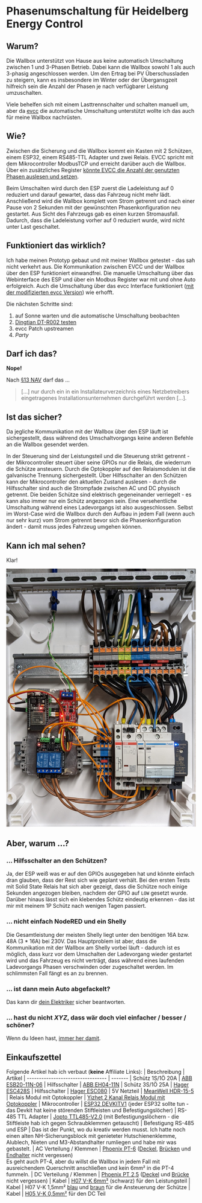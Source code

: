 # Phasenumschaltung für Heidelberg Energy Control

## Warum?

Die Wallbox unterstützt von Hause aus keine automatisch Umschaltung zwischen 1 und 3-Phasen Betrieb. Dabei kann die Wallbox sowohl 1 als auch 3-phasig angeschlossen werden. Um den Ertrag bei PV Überschussladen zu steigern, kann es insbesondere im Winter oder der Übergansgzeit hilfreich sein die Anzahl der Phasen je nach verfügbarer Leistung umzuschalten.

Viele behelfen sich mit einem Lasttrennschalter und schalten manuell um, aber da [evcc](https://evcc.io/) die automatische Umschaltung unterstützt wollte ich das auch für meine Wallbox nachrüsten.

## Wie?

Zwischen die Sicherung und die Wallbox kommt ein Kasten mit 2 Schützen, einem ESP32, einem RS485-TTL Adapter und zwei Relais. EVCC spricht mit dem Mikrocontroller ModbusTCP und erreicht darüber auch die Wallbox. Über ein zusätzliches Register [könnte EVCC die Anzahl der genutzten Phasen auslesen und setzen](https://github.com/evcc-io/evcc/discussions/6168#discussioncomment-4925261).

Beim Umschalten wird durch den ESP zuerst die Ladeleistung auf 0 reduziert und darauf gewartet, dass das Fahrzeug nicht mehr lädt. Anschließend wird die Wallbox komplett vom Strom getrennt und nach einer Pause von 2 Sekunden mit der gewünschten Phasenkonfiguration neu gestartet. Aus Sicht des Fahrzeugs gab es einen kurzen Stromausfall. Dadurch, dass die Ladeleistung vorher auf 0 reduziert wurde, wird nicht unter Last geschaltet.

## Funktioniert das wirklich?

Ich habe meinen Prototyp gebaut und mit meiner Wallbox getestet - das sah nicht verkehrt aus. Die Kommunikation zwischen EVCC und der Wallbox über den ESP funktioniert einwandfrei. Die manuelle Umschaltung über das Webinterface des ESP und über ein Modbus Register war mit und ohne Auto erfolgreich. Auch die Umschaltung über das evcc Interface funktioniert ([mit der modifizierten evcc Version](https://github.com/zivillian/evcc)) wie erhofft.

 Die nächsten Schritte sind:

1. auf Sonne warten und die automatische Umschaltung beobachten
1. [Dingtian DT-R002 testen](https://www.dingtian-tech.com/en_us/relay2.html)
1. evcc Patch upstreamen
1. *Party*

## Darf ich das?

**Nope!**

Nach [§13 NAV](https://www.gesetze-im-internet.de/nav/__13.html "Niederspannungsanschlussverordnung ") darf das ...
> [...] nur durch ein in ein Installateurverzeichnis eines Netzbetreibers eingetragenes Installationsunternehmen durchgeführt werden [...].

## Ist das sicher?

Da jegliche Kommunikation mit der Wallbox über den ESP läuft ist sichergestellt, dass während des Umschaltvorgangs keine anderen Befehle an die Wallbox gesendet werden.

In der Steuerung sind der Leistungsteil und die Steuerung strikt getrennt - der Mikrocontroller steuert über seine GPIOs nur die Relais, die wiederrum die Schütze ansteuern. Durch die Optokoppler auf den Relaismodulen ist die galvanische Trennung sichergestellt. Über Hilfsschalter an den Schützen kann der Mikrocontroller den aktuellen Zustand auslesen - durch die Hilfsschalter sind auch die Strompfade zwischen AC und DC physisch getrennt. Die beiden Schütze sind elektrisch gegeneinander verriegelt - es kann also immer nur ein Schütz angezogen sein. Eine versehentliche Umschaltung während eines Ladevorgangs ist also ausgeschlossen. Selbst im Worst-Case wird die Wallbox durch den Aufbau in jedem Fall (wenn auch nur sehr kurz) vom Strom getrennt bevor sich die Phasenkonfiguration ändert - damit muss jedes Fahrzeug umgehen können.

## Kann ich mal sehen?

Klar!

![Bild vom inneren des Kasten](docs/kasten.jpg)

## Aber, warum ...?

### ... Hilfsschalter an den Schützen?

Ja, der ESP weiß was er auf den GPIOs ausgegeben hat und könnte einfach dran glauben, dass der Rest sich wie geplant verhält. Bei den ersten Tests mit Solid State Relais hat sich aber gezeigt, dass die Schütze noch einige Sekunden angezogen bleiben, nachdem der GPIO auf `LOW` gesetzt wurde. Darüber hinaus lässt sich ein klebendes Schütz eindeutig erkennen - das ist mir mit meinem 1P Schütz nach wenigen Tagen passiert.

### ... nicht einfach NodeRED und ein Shelly

Die Gesamtleistung der meisten Shelly liegt unter den benötigen 16A bzw. 48A (3 * 16A) bei 230V. Das Hauptproblem ist aber, dass die Kommunikation mit der Wallbox am Shelly vorbei läuft - dadurch ist es möglich, dass kurz vor dem Umschalten der Ladevorgang wieder gestartet wird und das Fahrzeug es nicht verträgt, dass während eines laufenden Ladevorgangs Phasen verschwinden oder zugeschaltet werden. Im schlimmsten Fall fängt es an zu brennen.

### ... ist dann mein Auto abgefackelt?

Das kann dir [dein Elektriker](#darf-ich-das) sicher beantworten.

### ... hast du nicht *XYZ*, dass wär doch viel einfacher / besser / schöner?

Wenn du Ideen hast, [immer her damit](https://github.com/zivillian/heidelberg-1p3p/issues/new).

## Einkaufszettel

Folgende Artikel hab ich verbaut (**keine** Affiliate Links):
| Beschreibung                      | Artikel
| --------------------------------- | -------
| Schütz 1S/1Ö 20A                  | [ABB ESB20-11N-06](https://new.abb.com/products/de/1SBE121111R0611/esb20-11n-06)
| Hilfsschalter                     | [ABB EH04-11N](https://new.abb.com/products/de/1SAE901901M1011/eh04-11n)
| Schütz 3S/1Ö 25A                  | [Hager ESC428S](https://hager.com/de/katalog/produkt/esc428s-installationsschuetz-brumm-25a-3s1oe-230v)
| Hilfsschalter                     | [Hager ESC080](https://hager.com/de/katalog/produkt/esc080-hilfsschalter-6a-1s1oe)
| 5V Netzteil                       | [MeanWell HDR-15-5](https://www.amazon.de/dp/B06XWQSJGW)
| Relais Modul mit Optokoppler      | [Yizhet 2 Kanal Relais Modul mit Optokoppler](https://www.amazon.de/dp/B07GXC4FGP)
| Mikrocontroller                   | [ESP32 DEVKITV1](https://www.amazon.de/dp/B09QXB1PG5) (jeder ESP32 sollte tun - das Devkit hat keine störenden Stiftleisten und Befestigungslöcher)
| RS-485 TTL Adapter                | [Jopto TTL485-V2.0](https://www.amazon.de/dp/B096ZXXKCR) (mit Befestigungslöchern - die Stiftleiste hab ich gegen Schraubklemmen getauscht)
| Befestigung RS-485 und ESP        | Das ist der Punkt, wo du kreativ werden musst. Ich hatte noch einen alten NH-Sicherungsblock mit genieteter Hutschienenklemme, Alublech, Nieten und M3-Abstandhalter rumliegen und habe mir was gebastelt.
| AC Verteilung / Klemmen           | [Phoenix PT-6](https://www.phoenixcontact.com/de-de/produkte/durchgangsklemme-pt-6-3211813) ([Deckel](https://www.phoenixcontact.com/de-de/produkte/abschlussdeckel-d-pt-6-3212044), [Brücken](https://www.phoenixcontact.com/de-de/produkte/steckbruecke-fbs-2-8-3030284) und [Endhalter](https://www.phoenixcontact.com/de-de/produkte/endhalter-clipfix-35-5-3022276) nicht vergessen)<br>Es geht auch PT-4, aber du willst die Wallbox in jedem Fall mit ausreichendem Querschnitt anschließen und kein 6mm² in die PT-4 fummeln.
| DC Verteilung / Klemmen           | [Phoenix PT 2,5](https://www.phoenixcontact.com/de-de/produkte/durchgangsklemme-pt-25-3209510) ([Deckel](https://www.phoenixcontact.com/de-de/produkte/abschlussdeckel-d-st-25-3030417) und [Brücke](https://www.phoenixcontact.com/de-de/produkte/steckbruecke-fbs-2-5-3030161) nicht vergessen)
| Kabel                             | [H07 V-K 6mm²](https://www.hornbach.de/shop/Aderleitung-H07-V-K-1x6-mm-schwarz-Meterware/5188575/artikel.html) (schwarz) für den Leistungsteil
| Kabel                             | H07 V-K 1,5mm² [blau](https://www.stex24.de/124831-h07v-k-einzelader-pvc-dunkelblau-4520141) und [braun](https://www.stex24.de/124829-nyy-o-einzelader-pvc-braun-4520031) für die Ansteuerung der Schütze
| Kabel                             | [H05 V-K 0,5mm²](https://www.stex24.de/124802-h05v-einzelader-pvc-orange-4510091) für den DC Teil
